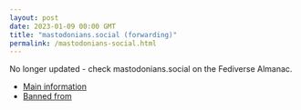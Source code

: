 ```yaml
---
layout: post
date: 2023-01-09 00:00 GMT
title: "mastodonians.social (forwarding)"
permalink: /mastodonians-social.html
---
```


No longer updated - check mastodonians.social on the Fediverse Almanac.

* [Main information](https://www.fediversealmanac.com/api/v1/instances/mastodonians.social)
* [Banned from](https://www.fediversealmanac.com/api/v1/instances/mastodonians.social/banned_from)

